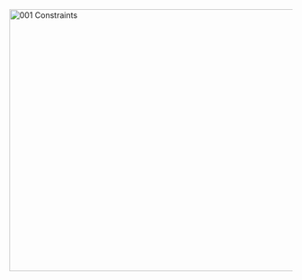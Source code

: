 
<img width="887" height="467" alt="001 Constraints" src="https://github.com/user-attachments/assets/ac3adb16-decc-4ddf-949a-7df64d07f651" />
